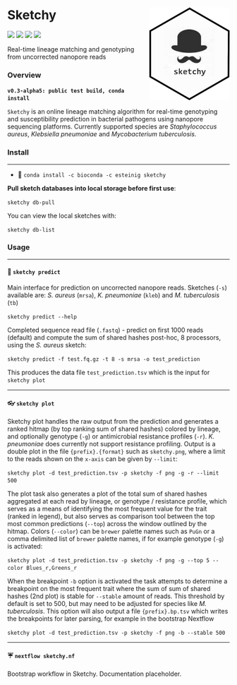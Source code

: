 # Sketchy <a href='https://github.com/esteinig'><img src='img/logo.png' align="right" height="210" /></a>

![](https://img.shields.io/badge/version-alpha-red.svg)
![](https://img.shields.io/badge/lifecycle-maturing-blue.svg)
![](https://img.shields.io/badge/docs-github-green.svg)
![](https://img.shields.io/badge/BioRxiv-v1-orange.svg)

Real-time lineage matching and genotyping from uncorrected nanopore reads

### Overview

**`v0.3-alpha5: public test build, conda install`**

`Sketchy` is an online lineage matching algorithm for real-time genotyping and susceptibility prediction in bacterial pathogens using nanopore sequencing platforms. Currently supported species are *Staphylococcus aureus*,  *Klebsiella pneumoniae* and *Mycobacterium tuberculosis*.

### Install
---

* :snake: `conda install -c bioconda -c esteinig sketchy`

**Pull sketch databases into local storage before first use**:

`sketchy db-pull`

You can view the local sketches with:

`sketchy db-list`

### Usage
---

#### :briefcase: `sketchy predict`

Main interface for prediction on uncorrected nanopore reads. Sketches (`-s`) available are: *S. aureus* (`mrsa`), *K. pneumoniae* (`kleb`) and *M. tuberculosis* (`tb`)

`sketchy predict --help`

Completed sequence read file (`.fastq`) - predict on first 1000 reads (default) and compute the sum of shared hashes post-hoc, 8 processors, using the *S. aureus* sketch:

`sketchy predict -f test.fq.gz -t 8 -s mrsa -o test_prediction`

This produces the data file `test_prediction.tsv` which is the input for `sketchy plot`

---

#### :eyeglasses: `sketchy plot`

Sketchy plot handles the raw output from the prediction and generates a ranked hitmap (by top ranking sum of shared hashes) colored by lineage, and optionally genotype (`-g`) or antimicrobial resistance profiles (`-r`). *K. pneumoniae* does currently not support resistance profiling. Output is a double plot in the file `{prefix}.{format}` such as `sketchy.png`, where a limit to the reads shown on the `x-axis` can be given by `--limit`:

`sketchy plot -d test_prediction.tsv -p sketchy -f png -g -r --limit 500`

The plot task also generates a plot of the total sum of shared hashes aggregated at each read by lineage, or genotype / resistance profile, which serves as a means of identifying the most frequent value for the trait (ranked in legend), but also serves as comparison tool between the top most common predictions (`--top`) across the window outlined by the hitmap. Colors (`--color`) can be `brewer` palette names such as `PuGn` or a comma delimited list of `brewer` palette names, if for example genotype (`-g`) is activated:


`sketchy plot -d test_prediction.tsv -p sketchy -f png -g --top 5 --color Blues_r,Greens_r`

When the breakpoint `-b` option is activated the task attempts to determine a breakpoint on the most frequent trait where the sum of sum of shared hashes (2nd plot) is stable for `--stable` amount of reads. This threshold by default is set to 500, but may need to be adjusted for species like *M. tuberculosis*. This option will also output a file `{prefix}.bp.tsv` which writes the breakpoints for later parsing, for example in the bootstrap Nextflow

`sketchy plot -d test_prediction.tsv -p sketchy -f png -b --stable 500`

---

#### :umbrella: `nextflow sketchy.nf`

Bootstrap workflow in Sketchy. Documentation placeholder.
